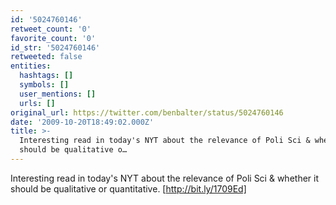 ```yaml
---
id: '5024760146'
retweet_count: '0'
favorite_count: '0'
id_str: '5024760146'
retweeted: false
entities:
  hashtags: []
  symbols: []
  user_mentions: []
  urls: []
original_url: https://twitter.com/benbalter/status/5024760146
date: '2009-10-20T18:49:02.000Z'
title: >-
  Interesting read in today's NYT about the relevance of Poli Sci & whether it
  should be qualitative o…
---
```


Interesting read in today's NYT about the relevance of Poli Sci & whether it should be qualitative or quantitative. [http://bit.ly/1709Ed]